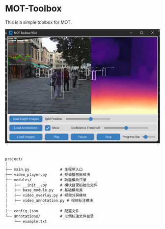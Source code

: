 # MOT-Toolbox
This is a simple toolbox for MOT.

![示例图片](assets/fig1.png "这是一个示例图片")

# 
```markdown
project/
│
├── main.py              # 主程序入口
├── video_player.py      # 视频播放器模块
├── modules/             # 功能模块目录
│   ├── __init__.py      # 模块目录初始化文件
│   ├── base_module.py   # 基础模块类
│   ├── video_overlay.py # 视频分屏模块
│   ├── video_annotation.py # 视频标注模块
│
├── config.json          # 配置文件
└── annotations/         # 示例标注文件目录
    └── example.txt
